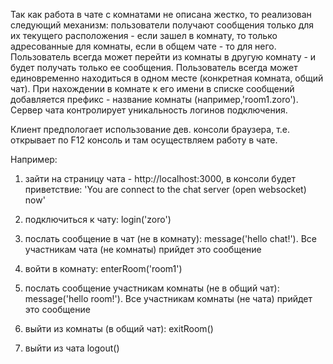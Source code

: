 Так как работа в чате с комнатами не описана жестко, то реализован следующий механизм:
пользователи получают сообщения только для их текущего расположения - если зашел в комнату, 
то только адресованные для комнаты, ecли в общем чате - то для него. 
Пользователь всегда может перейти из комнаты в другую комнату - и будет получать только ее сообщения. 
Пользователь всегда может единовременно находиться в одном месте (конкретная комната, общий чат).
При нахождении в комнате к его имени в списке сообщений добавляется префикс - название комнаты 
(например,'room1.zoro'). Сервер чата контролирует уникальность логинов подключения.

Клиент предпологает использование дев. консоли браузера, т.е. открывает по F12 консоль и там осуществляем
работу в чате. 

Например:

1) зайти на страницу чата - http://localhost:3000, в консоли будет приветствие: 
'You are connect to the chat server (open websocket) now'

2) подключиться к чату: login('zoro')

3) послать сообщение в чат (не в комнату): message('hello chat!'). Все участникам чата (не комнаты) прийдет это сообщение

4) войти в комнату: enterRoom('room1')

5) послать сообщение участникам комнаты (не в общий чат): message('hello room!'). Все участникам комнаты (не чата) прийдет это сообщение

6) выйти из комнаты (в общий чат): exitRoom()

7) выйти из чата logout()

